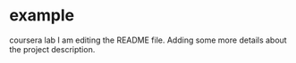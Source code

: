 # example
coursera lab
I am editing the README file. Adding some more details about the project description.

